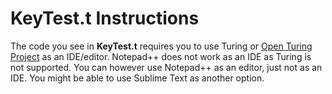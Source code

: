 # KeyTest.t Instructions
The code you see in **KeyTest.t** requires you to use Turing or [Open Turing Project](https://github.com/Open-Turing-Project) as an IDE/editor. Notepad++ does not work as an IDE as Turing is not supported. You can however use Notepad++ as an editor, just not as an IDE. You might be able to use Sublime Text as another option.
